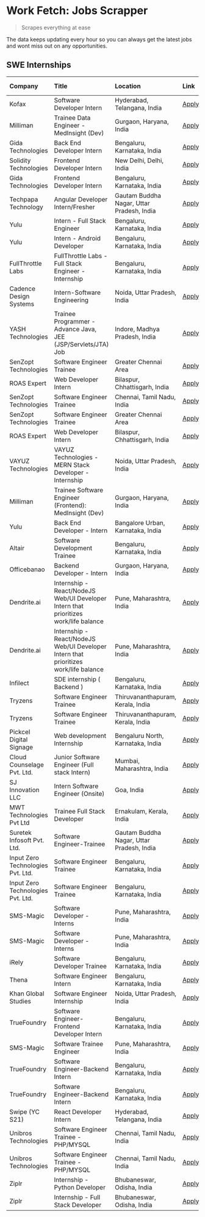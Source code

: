 # Work Fetch: Jobs Scrapper
> Scrapes everything at ease

The data keeps updating every hour so you can always get the latest jobs and wont miss out on any opportunities.

## SWE Internships
<!--START_SECTION:workfetch-->
| Company                           | Title                                                                                | Location                                  | Link                                                                                                                                                                                                                                                                                                    | Date Posted   |
|:----------------------------------|:-------------------------------------------------------------------------------------|:------------------------------------------|:--------------------------------------------------------------------------------------------------------------------------------------------------------------------------------------------------------------------------------------------------------------------------------------------------------|:--------------|
| Kofax                             | Software Developer Intern                                                            | Hyderabad, Telangana, India               | [Apply](https://in.linkedin.com/jobs/view/software-developer-intern-at-kofax-3838371724?position=60&pageNum=0&refId=yL2RxoHjjfTZIQPHJqQMsg%3D%3D&trackingId=EPW6kNZQpXf49RYwbxCddA%3D%3D&trk=public_jobs_jserp-result_search-card)                                                                      | 2024-02-26    |
| Milliman                          | Trainee Data Engineer - MedInsight (Dev)                                             | Gurgaon, Haryana, India                   | [Apply](https://in.linkedin.com/jobs/view/trainee-data-engineer-medinsight-dev-at-milliman-3789275187?position=54&pageNum=0&refId=yL2RxoHjjfTZIQPHJqQMsg%3D%3D&trackingId=ZDJZCPykvUU6sJOUewiPag%3D%3D&trk=public_jobs_jserp-result_search-card)                                                        | 2024-02-23    |
| Gida Technologies                 | Back End Developer Intern                                                            | Bengaluru, Karnataka, India               | [Apply](https://in.linkedin.com/jobs/view/back-end-developer-intern-at-gida-technologies-3836849295?position=58&pageNum=0&refId=yL2RxoHjjfTZIQPHJqQMsg%3D%3D&trackingId=4ukr8YprM9S3Uva6K2ZUvA%3D%3D&trk=public_jobs_jserp-result_search-card)                                                          | 2024-02-23    |
| Solidity Technologies             | Frontend Developer Intern                                                            | New Delhi, Delhi, India                   | [Apply](https://in.linkedin.com/jobs/view/frontend-developer-intern-at-solidity-technologies-3831583934?position=41&pageNum=0&refId=yL2RxoHjjfTZIQPHJqQMsg%3D%3D&trackingId=foaMhZy2bxmQ%2F19M0%2BpYzA%3D%3D&trk=public_jobs_jserp-result_search-card)                                                  | 2024-02-22    |
| Gida Technologies                 | Frontend Developer Intern                                                            | Bengaluru, Karnataka, India               | [Apply](https://in.linkedin.com/jobs/view/frontend-developer-intern-at-gida-technologies-3836040945?position=23&pageNum=0&refId=yL2RxoHjjfTZIQPHJqQMsg%3D%3D&trackingId=qi3B6vO%2BdBRd7KyEQtw0Xg%3D%3D&trk=public_jobs_jserp-result_search-card)                                                        | 2024-02-21    |
| Techpapa Technology               | Angular Developer Intern/Fresher                                                     | Gautam Buddha Nagar, Uttar Pradesh, India | [Apply](https://in.linkedin.com/jobs/view/angular-developer-intern-fresher-at-techpapa-technology-3834305862?position=43&pageNum=0&refId=yL2RxoHjjfTZIQPHJqQMsg%3D%3D&trackingId=%2BNGYpDYHNVTkDaPVOiREZw%3D%3D&trk=public_jobs_jserp-result_search-card)                                               | 2024-02-20    |
| Yulu                              | Intern - Full Stack Engineer                                                         | Bengaluru, Karnataka, India               | [Apply](https://in.linkedin.com/jobs/view/intern-full-stack-engineer-at-yulu-3834466595?position=6&pageNum=0&refId=yL2RxoHjjfTZIQPHJqQMsg%3D%3D&trackingId=WCoF2S2UjcFgX9yL0eo4bA%3D%3D&trk=public_jobs_jserp-result_search-card)                                                                       | 2024-02-19    |
| Yulu                              | Intern - Android Developer                                                           | Bengaluru, Karnataka, India               | [Apply](https://in.linkedin.com/jobs/view/intern-android-developer-at-yulu-3834459982?position=52&pageNum=0&refId=yL2RxoHjjfTZIQPHJqQMsg%3D%3D&trackingId=eAimGHkfXs4tOo784ZxTTQ%3D%3D&trk=public_jobs_jserp-result_search-card)                                                                        | 2024-02-19    |
| FullThrottle Labs                 | FullThrottle Labs - Full Stack Engineer - Internship                                 | Bengaluru, Karnataka, India               | [Apply](https://in.linkedin.com/jobs/view/fullthrottle-labs-full-stack-engineer-internship-at-fullthrottle-labs-3829636016?position=49&pageNum=0&refId=yL2RxoHjjfTZIQPHJqQMsg%3D%3D&trackingId=cWZ%2FLrCwLmL9z24MWTkz%2BA%3D%3D&trk=public_jobs_jserp-result_search-card)                               | 2024-02-17    |
| Cadence Design Systems            | Intern-Software Engineering                                                          | Noida, Uttar Pradesh, India               | [Apply](https://in.linkedin.com/jobs/view/intern-software-engineering-at-cadence-design-systems-3794689056?position=59&pageNum=0&refId=yL2RxoHjjfTZIQPHJqQMsg%3D%3D&trackingId=Wk%2B7CHGn5i9SEOE2E1mn4w%3D%3D&trk=public_jobs_jserp-result_search-card)                                                 | 2024-02-17    |
| YASH Technologies                 | Trainee Programmer - Advance Java, JEE (JSP/Servlets/JTA) Job                        | Indore, Madhya Pradesh, India             | [Apply](https://in.linkedin.com/jobs/view/trainee-programmer-advance-java-jee-jsp-servlets-jta-job-at-yash-technologies-3811759183?position=15&pageNum=0&refId=yL2RxoHjjfTZIQPHJqQMsg%3D%3D&trackingId=KciMyCueEj9VlwwCWIrL9g%3D%3D&trk=public_jobs_jserp-result_search-card)                           | 2024-02-13    |
| SenZopt Technologies              | Software Engineer Trainee                                                            | Greater Chennai Area                      | [Apply](https://in.linkedin.com/jobs/view/software-engineer-trainee-at-senzopt-technologies-3827688781?position=31&pageNum=0&refId=yL2RxoHjjfTZIQPHJqQMsg%3D%3D&trackingId=dCYqeCxx0D88jhK0i0l4SQ%3D%3D&trk=public_jobs_jserp-result_search-card)                                                       | 2024-02-12    |
| ROAS Expert                       | Web Developer Intern                                                                 | Bilaspur, Chhattisgarh, India             | [Apply](https://in.linkedin.com/jobs/view/web-developer-intern-at-roas-expert-3828189292?position=35&pageNum=0&refId=yL2RxoHjjfTZIQPHJqQMsg%3D%3D&trackingId=5IL9Srv%2BAweL3Q5womKAWA%3D%3D&trk=public_jobs_jserp-result_search-card)                                                                   | 2024-02-12    |
| SenZopt Technologies              | Software Engineer Trainee                                                            | Chennai, Tamil Nadu, India                | [Apply](https://in.linkedin.com/jobs/view/software-engineer-trainee-at-senzopt-technologies-3827686880?position=44&pageNum=0&refId=yL2RxoHjjfTZIQPHJqQMsg%3D%3D&trackingId=Pk9s7n7nCxkI1qKtqO2Oqg%3D%3D&trk=public_jobs_jserp-result_search-card)                                                       | 2024-02-12    |
| SenZopt Technologies              | Software Engineer Trainee                                                            | Greater Chennai Area                      | [Apply](https://in.linkedin.com/jobs/view/software-engineer-trainee-at-senzopt-technologies-3827688781?position=6&pageNum=2&refId=Axj%2BgzRk3wxrlPVEBcbvpA%3D%3D&trackingId=8YUEX%2FXx%2FUl1zQdqe2%2F5GQ%3D%3D&trk=public_jobs_jserp-result_search-card)                                                | 2024-02-12    |
| ROAS Expert                       | Web Developer Intern                                                                 | Bilaspur, Chhattisgarh, India             | [Apply](https://in.linkedin.com/jobs/view/web-developer-intern-at-roas-expert-3828189292?position=10&pageNum=2&refId=Axj%2BgzRk3wxrlPVEBcbvpA%3D%3D&trackingId=F90Az3MjJlVTkVjI3gC86w%3D%3D&trk=public_jobs_jserp-result_search-card)                                                                   | 2024-02-12    |
| VAYUZ Technologies                | VAYUZ Technologies - MERN Stack Developer - Internship                               | Noida, Uttar Pradesh, India               | [Apply](https://in.linkedin.com/jobs/view/vayuz-technologies-mern-stack-developer-internship-at-vayuz-technologies-3822619356?position=48&pageNum=0&refId=yL2RxoHjjfTZIQPHJqQMsg%3D%3D&trackingId=f0EenaILe23L8PDt67kZUg%3D%3D&trk=public_jobs_jserp-result_search-card)                                | 2024-02-10    |
| Milliman                          | Trainee Software Engineer (Frontend): MedInsight (Dev)                               | Gurgaon, Haryana, India                   | [Apply](https://in.linkedin.com/jobs/view/trainee-software-engineer-frontend-medinsight-dev-at-milliman-3792874280?position=5&pageNum=0&refId=yL2RxoHjjfTZIQPHJqQMsg%3D%3D&trackingId=%2BxzjEiztvnMQVHDIJhiuMw%3D%3D&trk=public_jobs_jserp-result_search-card)                                          | 2024-02-09    |
| Yulu                              | Back End Developer - Intern                                                          | Bangalore Urban, Karnataka, India         | [Apply](https://in.linkedin.com/jobs/view/back-end-developer-intern-at-yulu-3821682220?position=8&pageNum=0&refId=yL2RxoHjjfTZIQPHJqQMsg%3D%3D&trackingId=5QhPlTga%2B7VLsWtHhLdE1w%3D%3D&trk=public_jobs_jserp-result_search-card)                                                                      | 2024-02-04    |
| Altair                            | Software Development Trainee                                                         | Bengaluru, Karnataka, India               | [Apply](https://in.linkedin.com/jobs/view/software-development-trainee-at-altair-3817606202?position=14&pageNum=0&refId=yL2RxoHjjfTZIQPHJqQMsg%3D%3D&trackingId=Bg29hJRoJH5i%2FQxUVVOfeg%3D%3D&trk=public_jobs_jserp-result_search-card)                                                                | 2024-01-31    |
| Officebanao                       | Backend Developer - Intern                                                           | Gurgaon, Haryana, India                   | [Apply](https://in.linkedin.com/jobs/view/backend-developer-intern-at-officebanao-3814263731?position=19&pageNum=0&refId=yL2RxoHjjfTZIQPHJqQMsg%3D%3D&trackingId=9dyCj7%2FBklMCJJCnmO3ORg%3D%3D&trk=public_jobs_jserp-result_search-card)                                                               | 2024-01-31    |
| Dendrite.ai                       | Internship - React/NodeJS Web/UI Developer Intern that prioritizes work/life balance | Pune, Maharashtra, India                  | [Apply](https://in.linkedin.com/jobs/view/internship-react-nodejs-web-ui-developer-intern-that-prioritizes-work-life-balance-at-dendrite-ai-3818948068?position=27&pageNum=0&refId=yL2RxoHjjfTZIQPHJqQMsg%3D%3D&trackingId=QTozmyic7%2FZ%2BZRNlaS%2ByqQ%3D%3D&trk=public_jobs_jserp-result_search-card) | 2024-01-31    |
| Dendrite.ai                       | Internship - React/NodeJS Web/UI Developer Intern that prioritizes work/life balance | Pune, Maharashtra, India                  | [Apply](https://in.linkedin.com/jobs/view/internship-react-nodejs-web-ui-developer-intern-that-prioritizes-work-life-balance-at-dendrite-ai-3818948068?position=2&pageNum=2&refId=Axj%2BgzRk3wxrlPVEBcbvpA%3D%3D&trackingId=HJWud5ZZlGgGBeYYpUikbg%3D%3D&trk=public_jobs_jserp-result_search-card)      | 2024-01-31    |
| Infilect                          | SDE internship ( Backend )                                                           | Bengaluru, Karnataka, India               | [Apply](https://in.linkedin.com/jobs/view/sde-internship-backend-at-infilect-3815120558?position=20&pageNum=0&refId=yL2RxoHjjfTZIQPHJqQMsg%3D%3D&trackingId=zGxrDJBFflWivpz%2B4BURFQ%3D%3D&trk=public_jobs_jserp-result_search-card)                                                                    | 2024-01-25    |
| Tryzens                           | Software Engineer Trainee                                                            | Thiruvananthapuram, Kerala, India         | [Apply](https://in.linkedin.com/jobs/view/software-engineer-trainee-at-tryzens-3809363491?position=34&pageNum=0&refId=yL2RxoHjjfTZIQPHJqQMsg%3D%3D&trackingId=MkDXvjFzWPuCo4h2yp%2BIAg%3D%3D&trk=public_jobs_jserp-result_search-card)                                                                  | 2024-01-18    |
| Tryzens                           | Software Engineer Trainee                                                            | Thiruvananthapuram, Kerala, India         | [Apply](https://in.linkedin.com/jobs/view/software-engineer-trainee-at-tryzens-3809363491?position=9&pageNum=2&refId=Axj%2BgzRk3wxrlPVEBcbvpA%3D%3D&trackingId=%2BF9ucKxR85So6n%2BxqP9niA%3D%3D&trk=public_jobs_jserp-result_search-card)                                                               | 2024-01-18    |
| Pickcel Digital Signage           | Web development Internship                                                           | Bengaluru North, Karnataka, India         | [Apply](https://in.linkedin.com/jobs/view/web-development-internship-at-pickcel-digital-signage-3826062393?position=50&pageNum=0&refId=yL2RxoHjjfTZIQPHJqQMsg%3D%3D&trackingId=ajRX3ITJ4CWQBDN4wFyv1Q%3D%3D&trk=public_jobs_jserp-result_search-card)                                                   | 2024-01-15    |
| Cloud Counselage Pvt. Ltd.        | Junior Software Engineer (Full stack Intern)                                         | Mumbai, Maharashtra, India                | [Apply](https://in.linkedin.com/jobs/view/junior-software-engineer-full-stack-intern-at-cloud-counselage-pvt-ltd-3803132814?position=21&pageNum=0&refId=yL2RxoHjjfTZIQPHJqQMsg%3D%3D&trackingId=fcS3RI9P5PZ1BJoSiyYodg%3D%3D&trk=public_jobs_jserp-result_search-card)                                  | 2024-01-11    |
| SJ Innovation LLC                 | Intern Software Engineer (Onsite)                                                    | Goa, India                                | [Apply](https://in.linkedin.com/jobs/view/intern-software-engineer-onsite-at-sj-innovation-llc-3799959011?position=39&pageNum=0&refId=yL2RxoHjjfTZIQPHJqQMsg%3D%3D&trackingId=16D%2BkjtCmtLFarV9Yy5r%2FA%3D%3D&trk=public_jobs_jserp-result_search-card)                                                | 2024-01-11    |
| MWT Technologies Pvt Ltd          | Trainee Full Stack Developer                                                         | Ernakulam, Kerala, India                  | [Apply](https://in.linkedin.com/jobs/view/trainee-full-stack-developer-at-mwt-technologies-pvt-ltd-3800921715?position=4&pageNum=0&refId=yL2RxoHjjfTZIQPHJqQMsg%3D%3D&trackingId=EUBsl1L5dFUj07UlmtbjzA%3D%3D&trk=public_jobs_jserp-result_search-card)                                                 | 2024-01-09    |
| Suretek Infosoft Pvt. Ltd.        | Software Engineer-Trainee                                                            | Gautam Buddha Nagar, Uttar Pradesh, India | [Apply](https://in.linkedin.com/jobs/view/software-engineer-trainee-at-suretek-infosoft-pvt-ltd-3800934643?position=16&pageNum=0&refId=yL2RxoHjjfTZIQPHJqQMsg%3D%3D&trackingId=JDCRsPvfint6w3jTtXwC%2FQ%3D%3D&trk=public_jobs_jserp-result_search-card)                                                 | 2024-01-09    |
| Input Zero Technologies Pvt. Ltd. | Software Engineer Trainee                                                            | Bengaluru, Karnataka, India               | [Apply](https://in.linkedin.com/jobs/view/software-engineer-trainee-at-input-zero-technologies-pvt-ltd-3800927643?position=29&pageNum=0&refId=yL2RxoHjjfTZIQPHJqQMsg%3D%3D&trackingId=8JKOLsLlDm5W4%2BkU0zyLhw%3D%3D&trk=public_jobs_jserp-result_search-card)                                          | 2024-01-09    |
| Input Zero Technologies Pvt. Ltd. | Software Engineer Trainee                                                            | Bengaluru, Karnataka, India               | [Apply](https://in.linkedin.com/jobs/view/software-engineer-trainee-at-input-zero-technologies-pvt-ltd-3800927643?position=4&pageNum=2&refId=Axj%2BgzRk3wxrlPVEBcbvpA%3D%3D&trackingId=x7m6HsaDVS41nYcIL6aFNw%3D%3D&trk=public_jobs_jserp-result_search-card)                                           | 2024-01-09    |
| SMS-Magic                         | Software Developer -Interns                                                          | Pune, Maharashtra, India                  | [Apply](https://in.linkedin.com/jobs/view/software-developer-interns-at-sms-magic-3799485343?position=30&pageNum=0&refId=yL2RxoHjjfTZIQPHJqQMsg%3D%3D&trackingId=JEu85IbxIBzLdeI0FKhn5g%3D%3D&trk=public_jobs_jserp-result_search-card)                                                                 | 2024-01-05    |
| SMS-Magic                         | Software Developer -Interns                                                          | Pune, Maharashtra, India                  | [Apply](https://in.linkedin.com/jobs/view/software-developer-interns-at-sms-magic-3799485343?position=5&pageNum=2&refId=Axj%2BgzRk3wxrlPVEBcbvpA%3D%3D&trackingId=5D%2Bxh5WTBIpUVSbhFWnG8Q%3D%3D&trk=public_jobs_jserp-result_search-card)                                                              | 2024-01-05    |
| iRely                             | Software Developer Trainee                                                           | Bengaluru, Karnataka, India               | [Apply](https://in.linkedin.com/jobs/view/software-developer-trainee-at-irely-3801577534?position=9&pageNum=0&refId=yL2RxoHjjfTZIQPHJqQMsg%3D%3D&trackingId=droACI6lzkn65MGATi0Y1g%3D%3D&trk=public_jobs_jserp-result_search-card)                                                                      | 2023-12-22    |
| Thena                             | Software Engineer Intern                                                             | Bengaluru, Karnataka, India               | [Apply](https://in.linkedin.com/jobs/view/software-engineer-intern-at-thena-3778731751?position=12&pageNum=0&refId=yL2RxoHjjfTZIQPHJqQMsg%3D%3D&trackingId=PskDOXQzjWCdjHpte93ijA%3D%3D&trk=public_jobs_jserp-result_search-card)                                                                       | 2023-12-05    |
| Khan Global Studies               | Software Engineer Internship                                                         | Noida, Uttar Pradesh, India               | [Apply](https://in.linkedin.com/jobs/view/software-engineer-internship-at-khan-global-studies-3766942197?position=42&pageNum=0&refId=yL2RxoHjjfTZIQPHJqQMsg%3D%3D&trackingId=TdeKDOGJFQgQb%2BSfUFhEAg%3D%3D&trk=public_jobs_jserp-result_search-card)                                                   | 2023-11-27    |
| TrueFoundry                       | Software Engineer- Frontend Developer Intern                                         | Bengaluru, Karnataka, India               | [Apply](https://in.linkedin.com/jobs/view/software-engineer-frontend-developer-intern-at-truefoundry-3790095058?position=11&pageNum=0&refId=yL2RxoHjjfTZIQPHJqQMsg%3D%3D&trackingId=AkZ0t%2BvYRaRUsBeOtta2Cw%3D%3D&trk=public_jobs_jserp-result_search-card)                                            | 2023-11-24    |
| SMS-Magic                         | Software Trainee Engineer                                                            | Pune, Maharashtra, India                  | [Apply](https://in.linkedin.com/jobs/view/software-trainee-engineer-at-sms-magic-3761409781?position=24&pageNum=0&refId=yL2RxoHjjfTZIQPHJqQMsg%3D%3D&trackingId=aDQleV%2Fxc8vEexRfuB2aMQ%3D%3D&trk=public_jobs_jserp-result_search-card)                                                                | 2023-11-16    |
| TrueFoundry                       | Software Engineer-Backend Intern                                                     | Bengaluru, Karnataka, India               | [Apply](https://in.linkedin.com/jobs/view/software-engineer-backend-intern-at-truefoundry-3779508170?position=26&pageNum=0&refId=yL2RxoHjjfTZIQPHJqQMsg%3D%3D&trackingId=N71erhNUhCS05CMVdi5ikA%3D%3D&trk=public_jobs_jserp-result_search-card)                                                         | 2023-11-10    |
| TrueFoundry                       | Software Engineer-Backend Intern                                                     | Bengaluru, Karnataka, India               | [Apply](https://in.linkedin.com/jobs/view/software-engineer-backend-intern-at-truefoundry-3779508170?position=1&pageNum=2&refId=Axj%2BgzRk3wxrlPVEBcbvpA%3D%3D&trackingId=ivdQJdlw0Yp0XSdBxMl%2BIA%3D%3D&trk=public_jobs_jserp-result_search-card)                                                      | 2023-11-10    |
| Swipe (YC S21)                    | React Developer Intern                                                               | Hyderabad, Telangana, India               | [Apply](https://in.linkedin.com/jobs/view/react-developer-intern-at-swipe-yc-s21-3737600089?position=13&pageNum=0&refId=yL2RxoHjjfTZIQPHJqQMsg%3D%3D&trackingId=Ubjbfxb%2BKt0U96V9V%2BVYUg%3D%3D&trk=public_jobs_jserp-result_search-card)                                                              | 2023-10-13    |
| Unibros Technologies              | Software Engineer Trainee - PHP/MYSQL                                                | Chennai, Tamil Nadu, India                | [Apply](https://in.linkedin.com/jobs/view/software-engineer-trainee-php-mysql-at-unibros-technologies-3656599241?position=32&pageNum=0&refId=yL2RxoHjjfTZIQPHJqQMsg%3D%3D&trackingId=PXfvFmA53MTSKUCy7Zg29g%3D%3D&trk=public_jobs_jserp-result_search-card)                                             | 2023-06-12    |
| Unibros Technologies              | Software Engineer Trainee - PHP/MYSQL                                                | Chennai, Tamil Nadu, India                | [Apply](https://in.linkedin.com/jobs/view/software-engineer-trainee-php-mysql-at-unibros-technologies-3656599241?position=7&pageNum=2&refId=Axj%2BgzRk3wxrlPVEBcbvpA%3D%3D&trackingId=TRoKUcys7QOCdTYxaMhgkg%3D%3D&trk=public_jobs_jserp-result_search-card)                                            | 2023-06-12    |
| Ziplr                             | Internship - Python Developer                                                        | Bhubaneswar, Odisha, India                | [Apply](https://in.linkedin.com/jobs/view/internship-python-developer-at-ziplr-3645677592?position=51&pageNum=0&refId=yL2RxoHjjfTZIQPHJqQMsg%3D%3D&trackingId=cyK218vMPko7zBJJvS2Yhw%3D%3D&trk=public_jobs_jserp-result_search-card)                                                                    | 2023-06-02    |
| Ziplr                             | Internship - Full Stack Developer                                                    | Bhubaneswar, Odisha, India                | [Apply](https://in.linkedin.com/jobs/view/internship-full-stack-developer-at-ziplr-3645675705?position=57&pageNum=0&refId=yL2RxoHjjfTZIQPHJqQMsg%3D%3D&trackingId=L7%2Bcg%2FoEadGQT6ocfodETA%3D%3D&trk=public_jobs_jserp-result_search-card)                                                            | 2023-06-02    |
<!--END_SECTION:workfetch-->
